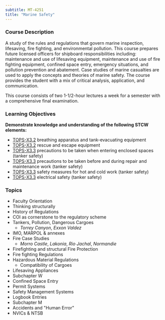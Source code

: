 ```yaml
---
subtitle: MT-4251
title: "Marine Safety"
---
```


### Course Description

A study of the rules and regulations that govern marine inspection, lifesaving, fire fighting, and environmental pollution. This course prepares future licensed officers for shipboard responsibilities including: maintenance and use of lifesaving equipment, maintenance and use of fire fighting equipment, confined space entry, emergency situations, and pollution prevention and abatement. Case studies of marine casualties are used to apply the concepts and theories of marine safety. The course provides the student with a mix of critical analysis, application, and communication.

This course consists of two 1-1/2-hour lectures a week for a semester with a comprehensive final examination.


### Learning Objectives

**Demonstrate knowledge and understanding of the following STCW elements:**

* [TOPS-X3.2]({{site.baseurl}}/tables/5111.html#TOPS-X3.2) breathing apparatus and tank-evacuating equipment
* [TOPS-X3.2]({{site.baseurl}}/tables/5111.html#TOPS-X3.2) rescue and escape equipment
* [TOPS-X3.3]({{site.baseurl}}/tables/5111.html#TOPS-X3.3) precautions to be taken when entering enclosed spaces (tanker safety)
* [TOPS-X3.3]({{site.baseurl}}/tables/5111.html#TOPS-X3.3) precautions to be taken before and during repair and maintenance work (tanker safety)
* [TOPS-X3.3]({{site.baseurl}}/tables/5111.html#TOPS-X3.3) safety measures for hot and cold work (tanker safety)
* [TOPS-X3.3]({{site.baseurl}}/tables/5111.html#TOPS-X3.3) electrical safety (tanker safety)


### Topics

* Faculty Orientation
* Thinking structurally
* History of Regulations
* COI as cornerstone to the regulatory scheme
* Tankers, Pollution, Dangerous Cargoes
	* *Torrey Canyon*, *Exxon Valdez*
* IMO, MARPOL & annexes
* Fire Case Studies
	*  *Morro Castle*, *Lakonia*, *Rio Jachal*, *Normandie*
* Firefighting and structural Fire Protection
* Fire fighting Regulations
* Hazardous Material Regulations
	* Compatibility of Cargoes
* Lifesaving Appliances
* Subchapter W
* Confined Space Entry
* Permit Systems
* Safety Management Systems
* Logbook Entries
* Subchapter M
* Accidents and "Human Error"
* NVICs & NTSB





